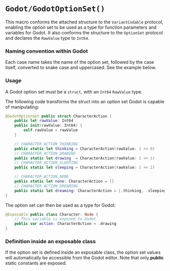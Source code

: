 # ``Godot/GodotOptionSet()``

This macro conforms the attached structure to the
``VariantCodable`` protocol, enabling the option set to be used as a type for function parameters and variables for Godot.
It also conforms the structure to the `OptionSet` protocol and declares the `RawValue` type to `Int64`.

### Naming convention within Godot

Each case name takes the name of the option set, followed by the case itself, converted to snake case and uppercased.
See the example below.

### Usage

A Godot option set must be a `struct`, with an `Int64` `RawValue` type. 

The following code transforms the struct into an option set Godot is capable of manipulating:

```swift
@GodotOptionSet public struct CharacterAction {
    public let rawValue: Int64
    public init(rawValue: Int64) {
        self.rawValue = rawValue
    }

    // CHARACTER_ACTION_THINKING
    public static let thinking = CharacterAction(rawValue: 1 << 0)
    // CHARACTER_ACTION_DRAWING
    public static let drawing  = CharacterAction(rawValue: 1 << 1)
    // CHARACTER_ACTION_SLEEPING
    public static let sleeping = CharacterAction(rawValue: 1 << 2)

    // CHARACTER_ACTION_NONE
    public static let none: CharacterAction = []
    // CHARACTER_ACTION_DREAMING
    public static let dreaming: CharacterAction = [.thinking, .sleeping]
}
```

The option set can then be used as a type for Godot:

```swift
@Exposable public class Character: Node {
    // This variable is exposed to Godot
    public var action: CharacterAction = .drawing
}
```

### Definition inside an exposable class

If the option set is defined inside an exposable class, the option set values will automatically be accessible from the Godot editor.
Note that only **public** static constants are exposed.
